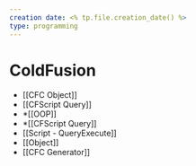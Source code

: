 ```yaml
---
creation date: <% tp.file.creation_date() %>
type: programming
---
```


# ColdFusion
* [[CFC Object]]
* [[CFScript Query]]
* *[[OOP]]
* *[[CFScript Query]]
* [[Script - QueryExecute]]
* [[Object]]
* [[CFC Generator]]

